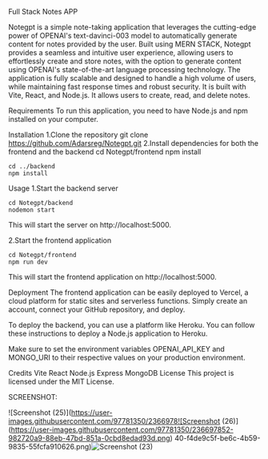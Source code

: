 Full Stack Notes APP

Notegpt is a simple note-taking application that leverages the cutting-edge power of OPENAI's text-davinci-003 model to automatically generate content for notes provided by the user. Built using MERN STACK, Notegpt provides a seamless and intuitive user experience, allowing users to effortlessly create and store notes, with the option to generate content using OPENAI's state-of-the-art language processing technology. The application is fully scalable and designed to handle a high volume of users, while maintaining fast response times and robust security.
It is built with Vite, React, and Node.js. It allows users to create, read, and delete notes. 

Requirements
To run this application, you need to have Node.js and npm installed on your computer.

Installation
1.Clone the repository
    git clone https://github.com/Adarsreg/Notegpt.git
2.Install dependencies for both the frontend and the backend
    cd Notegpt/frontend
    npm install

    cd ../backend
    npm install


Usage
1.Start the backend server

    cd Notegpt/backend
    nodemon start
This will start the server on http://localhost:5000.

2.Start the frontend application

    cd Notegpt/frontend
    npm run dev
This will start the frontend application on http://localhost:5000.

Deployment
The frontend application can be easily deployed to Vercel, a cloud platform for static sites and serverless functions. Simply create an account, connect your GitHub repository, and deploy.

To deploy the backend, you can use a platform like Heroku. You can follow these instructions to deploy a Node.js application to Heroku.

Make sure to set the environment variables OPENAI_API_KEY and MONGO_URI to their respective values on your production environment.

Credits
Vite
React
Node.js
Express
MongoDB
License
This project is licensed under the MIT License.

SCREENSHOT:

![Screenshot (25)](https://user-images.githubusercontent.com/97781350/2366978![Screenshot (26)](https://user-images.githubusercontent.com/97781350/236697852-982720a9-88eb-47bd-851a-0cbd8edad93d.png)
40-f4de9c5f-be6c-4b59-9835-55fcfa910626.png)![Screenshot (23)](https://user-images.githubusercontent.com/97781350/236697855-207077ee-0f97-4bca-975e-adac54fb3e54.png)


